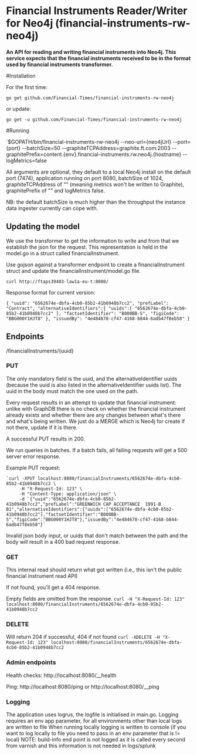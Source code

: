 # Financial Instruments Reader/Writer for Neo4j (financial-instruments-rw-neo4j)

__An API for reading and writing financial instruments into Neo4j. This service expects that the financial instruments received to be in the format used by financial instruments transformer.__

#Installation

For the first time:

`go get github.com/Financial-Times/financial-instruments-rw-neo4j`

or update:

`go get -u github.com/Financial-Times/financial-instruments-rw-neo4j`

#Running

`$GOPATH/bin/financial-instruments-rw-neo4j --neo-url={neo4jUrl} --port={port} --batchSize=50 --graphiteTCPAddress=graphite.ft.com:2003 --graphitePrefix=content.{env}.financial-instruments.rw.neo4j.{hostname} --logMetrics=false

All arguments are optional, they default to a local Neo4j install on the default port (7474), application running on port 8080, batchSize of 1024, graphiteTCPAddress of "" (meaning metrics won't be written to Graphite), graphitePrefix of "" and logMetrics false.

NB: the default batchSize is much higher than the throughput the instance data ingester currently can cope with. 

## Updating the model

We use the transformer to get the information to write and from that we establish the json for the request. This representation is held in the model.go in a struct called financialInstrument.

Use gojson against a transformer endpoint to create a financialInstrument struct and update the financialInstrument/model.go file. 

<!--todo add financial instruments transformer url-->
`curl http://ftaps39403-law1a-eu-t:8080/`

Response format for current version:

`{
    "uuid": "6562674e-dbfa-4cb0-85b2-41b0948b7cc2",
    "prefLabel": "Contract",
    "alternativeIdentifiers":{
        "uuids":[
            "6562674e-dbfa-4cb0-85b2-41b0948b7cc2"
        ],
        "factsetIdentifier": "B000BB-S",
        "figiCode": "BBG000Y1HJT8"
    },
    "issuedBy": "4e484678-cf47-4168-b844-6adb47f8eb58"
 }`

## Endpoints

/financialInstruments/{uuid}

### PUT
The only mandatory field is the uuid, and the alternativeIdentifier uuids (because the uuid is also listed in the alternativeIdentifier uuids list). The uuid in the body must match the one used on the path.

Every request results in an attempt to update that financial instrument: unlike with GraphDB there is no check on whether the financial instrument already exists and whether there are any changes between what's there and what's being written. We just do a MERGE which is Neo4j for create if not there, update if it is there.

A successful PUT results in 200.

We run queries in batches. If a batch fails, all failing requests will get a 500 server error response.

Example PUT request:

    `curl -XPUT localhost:8080/financialInstruments/6562674e-dbfa-4cb0-85b2-41b0948b7cc2 \
         -H "X-Request-Id: 123" \
         -H "Content-Type: application/json" \
         -d `{"uuid":"6562674e-dbfa-4cb0-85b2-41b0948b7cc2","prefLabel":"GREENWICH CAP ACCEPTANCE  1991-B B1","alternativeIdentifiers":{"uuids":["6562674e-dbfa-4cb0-85b2-41b0948b7cc2"],"factsetIdentifier":"B000BB-S","figiCode":"BBG000Y1HJT8"},"issuedBy":"4e484678-cf47-4168-b844-6adb47f8eb58"}`

Invalid json body input, or uuids that don't match between the path and the body will result in a 400 bad request response.

### GET
This internal read should return what got written (i.e., this isn't the public financial instrument read API)

If not found, you'll get a 404 response.

Empty fields are omitted from the response.
`curl -H "X-Request-Id: 123" localhost:8080/financialInstruments/6562674e-dbfa-4cb0-85b2-41b0948b7cc2`

### DELETE
Will return 204 if successful, 404 if not found
`curl -XDELETE -H "X-Request-Id: 123" localhost:8080/financialInstruments/6562674e-dbfa-4cb0-85b2-41b0948b7cc2`

### Admin endpoints
Health checks: http://localhost:8080/__health

Ping: http://localhost:8080/ping or http://localhost:8080/__ping


### Logging
 The application uses logrus, the logfile is initialised in main.go. Logging requires an env app parameter, for all environments  other than local logs are written to file
 When running locally logging is written to console (if you want to log locally to file you need to pass in an env parameter that is != local)
 NOTE: build-info end point is not logged as it is called every second from varnish and this information is not needed in  logs/splunk